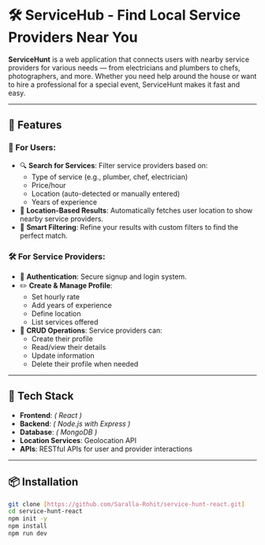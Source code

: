 # 🛠️ ServiceHub - Find Local Service Providers Near You

**ServiceHunt** is a web application that connects users with nearby service providers for various needs — from electricians and plumbers to chefs, photographers, and more. Whether you need help around the house or want to hire a professional for a special event, ServiceHunt makes it fast and easy.

---

## 🚀 Features

### 👤 For Users:
- 🔍 **Search for Services**: Filter service providers based on:
  - Type of service (e.g., plumber, chef, electrician)
  - Price/hour
  - Location (auto-detected or manually entered)
  - Years of experience
- 📍 **Location-Based Results**: Automatically fetches user location to show nearby service providers.
- 🧠 **Smart Filtering**: Refine your results with custom filters to find the perfect match.

### 🛠️ For Service Providers:
- 🔐 **Authentication**: Secure signup and login system.
- ✏️ **Create & Manage Profile**:
  - Set hourly rate
  - Add years of experience
  - Define location
  - List services offered
- 🧾 **CRUD Operations**: Service providers can:
  - Create their profile
  - Read/view their details
  - Update information
  - Delete their profile when needed

---

## 🧱 Tech Stack

- **Frontend**: *( React )*
- **Backend**: *( Node.js with Express )*
- **Database**: *( MongoDB )*
- **Location Services**: Geolocation API
- **APIs**: RESTful APIs for user and provider interactions

---

## 📦 Installation

```bash
git clone [https://github.com/Saralla-Rohit/service-hunt-react.git]
cd service-hunt-react
npm init -y
npm install
npm run dev
